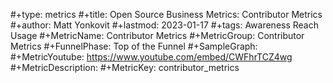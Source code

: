 #+type: metrics
#+title: Open Source Business Metrics: Contributor Metrics
#+author: Matt Yonkovit
#+lastmod: 2023-01-17
#+tags: Awareness Reach Usage 
#+MetricName: Contributor Metrics
#+MetricGroup: Contributor Metrics
#+FunnelPhase: Top of the Funnel
#+SampleGraph: 
#+MetricYoutube: https://www.youtube.com/embed/CWFhrTCZ4wg
#+MetricDescription: 
#+MetricKey: contributor_metrics

